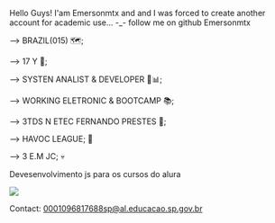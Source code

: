 Hello Guys! I'am Emersonmtx and and I was forced to create another account for academic use... -_-
follow me on github Emersonmtx

--> BRAZIL(015) 🗺;

--> 17 Y 🤠;

--> SYSTEN ANALIST & DEVELOPER 💪📊;

--> WORKING ELETRONIC & BOOTCAMP 📚;

--> 3TDS N ETEC FERNANDO PRESTES 🌛;

--> HAVOC LEAGUE; 🤖

--> 3 E.M JC; 💀

Devesenvolvimento js para os cursos do alura

![](https://media1.tenor.com/m/ISMPf_S7nwUAAAAC/designer-developer.gif)

Contact: 0001096817688sp@al.educacao.sp.gov.br
